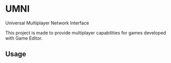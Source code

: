 # UMNI
Universal Multiplayer Network Interface

This project is made to provide multiplayer capabilities for games developed with Game Editor.

## Usage
